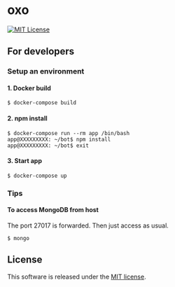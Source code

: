 # oxo

[![MIT License](http://img.shields.io/badge/license-MIT-blue.svg?style=flat)](LICENSE.md)

## For developers
### Setup an environment
#### 1. Docker build
```
$ docker-compose build
```

#### 2. npm install
```
$ docker-compose run --rm app /bin/bash
app@XXXXXXXXX: ~/bot$ npm install
app@XXXXXXXXX: ~/bot$ exit
```

#### 3. Start app
```
$ docker-compose up
```

### Tips
#### To access MongoDB from host
The port 27017 is forwarded. Then just access as usual.
```
$ mongo
```

## License
This software is released under the [MIT license](LICENSE.md).
